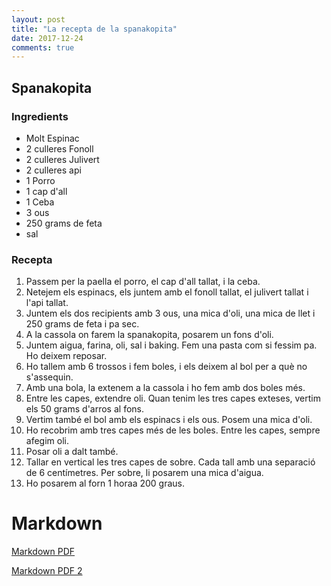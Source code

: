 ```yaml
---
layout: post
title: "La recepta de la spanakopita"
date: 2017-12-24
comments: true
---
```


## Spanakopita

### Ingredients

* Molt Espinac
* 2 culleres Fonoll
* 2 culleres Julivert
* 2 culleres api
* 1 Porro
* 1 cap d'all
* 1 Ceba
* 3 ous
* 250 grams de feta
* sal


### Recepta
1. Passem per la paella el porro, el cap d'all tallat, i la ceba.
2. Netejem els espinacs, els juntem amb el fonoll tallat, el julivert tallat  i l'api tallat.
3. Juntem els dos recipients amb 3 ous, una mica d'oli, una mica de llet i 250 grams de feta i pa sec.
4. A la cassola on farem la spanakopita, posarem un fons d'oli.
5. Juntem aigua, farina, oli, sal i baking. Fem una pasta com si fessim pa. Ho deixem reposar.
6. Ho tallem amb 6 trossos i fem boles, i els deixem al bol per a què no s'assequin.
7. Amb una bola, la extenem a la cassola i ho fem amb dos boles més.
8. Entre les capes, extendre oli. Quan tenim les tres capes exteses, vertim els 50 grams d'arros al fons.
9. Vertim també el bol amb els espinacs i els ous. Posem una mica d'oli.
10. Ho recobrim amb tres capes més de les boles. Entre les capes, sempre afegim oli.
11. Posar oli a dalt també.
12. Tallar en vertical les tres capes de sobre. Cada tall amb una separació de 6 centímetres. Per sobre, li posarem una mica d'aigua.
13. Ho posarem al forn 1 horaa 200 graus.

# Markdown

[Markdown PDF](http://packetlife.net/media/library/16/Markdown.pdf)

[Markdown PDF 2](https://learn.getgrav.org/content/markdown)
